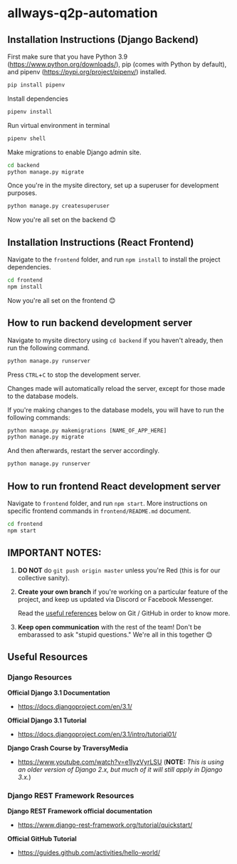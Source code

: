 # allways-q2p-automation

## Installation Instructions (Django Backend)

First make sure that you have Python 3.9 (https://www.python.org/downloads/), pip (comes with Python by default), and pipenv (https://pypi.org/project/pipenv/) installed.

```cmd
pip install pipenv
```

Install dependencies
```cmd
pipenv install
```

Run virtual environment in terminal
```cmd
pipenv shell
```

Make migrations to enable Django admin site.
```cmd
cd backend
python manage.py migrate
```

Once you're in the mysite directory, set up a superuser for development purposes.
```cmd
python manage.py createsuperuser
```

Now you're all set on the backend 😊

## Installation Instructions (React Frontend)

Navigate to the `frontend` folder, and run `npm install` to install the project dependencies.

```cmd
cd frontend
npm install
```

Now you're all set on the frontend 😊

## How to run backend development server
Navigate to mysite directory using `cd backend` if you haven't already, then run the following command.
```cmd
python manage.py runserver
```
Press `CTRL`+`C` to stop the development server.

Changes made will automatically reload the server, except for those made to the database models.

If you're making changes to the database models, you will have to run the following commands:
```cmd
python manage.py makemigrations [NAME_OF_APP_HERE]
python manage.py migrate
```

And then afterwards, restart the server accordingly.
```cmd
python manage.py runserver
```

## How to run frontend React development server

Navigate to `frontend` folder, and run `npm start`. More instructions on specific frontend commands in `frontend/README.md` document.

```cmd
cd frontend
npm start
```

## IMPORTANT NOTES:

1. **DO NOT** do `git push origin master` unless you're Red (this is for our collective sanity).

2. **Create your own branch** if you're working on a particular feature of the project, and keep us updated via Discord or Facebook Messenger.
   
    Read the [useful references](#useful-references) below on Git / GitHub in order to know more.
3. **Keep open communication** with the rest of the team! Don't be embarassed to ask "stupid questions." We're all in this together 😊   

## Useful Resources

### Django Resources

**Official Django 3.1 Documentation**
- https://docs.djangoproject.com/en/3.1/

**Official Django 3.1 Tutorial**
- https://docs.djangoproject.com/en/3.1/intro/tutorial01/

**Django Crash Course by TraversyMedia**
- https://www.youtube.com/watch?v=e1IyzVyrLSU
    (**NOTE:** *This is using an older version of Django 2.x, but much of it will still apply in Django 3.x.*)

### Django REST Framework Resources

**Django REST Framework official documentation** 
- https://www.django-rest-framework.org/tutorial/quickstart/

**Official GitHub Tutorial**
- https://guides.github.com/activities/hello-world/
